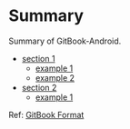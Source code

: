 # Summary

Summary of GitBook-Android. 


* [section 1](section1/README.md)
    * [example 1](section1/example1.md)
    * [example 2](section1/example2.md)
* [section 2](section2/README.md)
    * [example 1](section2/example1.md)

    
Ref: [GitBook Format](https://github.com/GitbookIO/gitbook#book-format)
